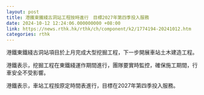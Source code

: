 ```yaml
---
layout: post
title: 港鐵東鐵綫古洞站工程按時進行　目標2027年第四季投入服務
date: 2024-10-12 12:24:06.000000000 +08:00
link: https://news.rthk.hk/rthk/ch/component/k2/1774194-20241012.htm
categories: rthk
---
```


港鐵東鐵綫古洞站項目於上月完成大型挖掘工程，下一步開展車站土木建造工程。

港鐵表示，挖掘工程在東鐵綫運作期間進行，團隊要實時監控，確保施工期間，行車安全不受影響。

港鐵表示，車站工程按原定時間表進行，目標在2027年第四季投入服務。
